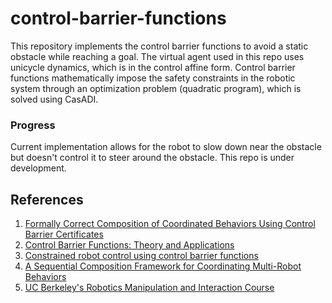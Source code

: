 # control-barrier-functions

This repository implements the control barrier functions to avoid a static obstacle while reaching a goal. The virtual agent used in this repo uses unicycle dynamics, which is in the control affine form. Control barrier functions mathematically impose the safety constraints in the robotic system through an optimization problem (quadratic program), which is solved using CasADI.

### Progress
Current implementation allows for the robot to slow down near the obstacle but doesn't control it to steer around the obstacle. This repo is under development.

## References
1. [Formally Correct Composition of Coordinated Behaviors Using Control Barrier Certificates](https://ieeexplore.ieee.org/abstract/document/8594302)
2. [Control Barrier Functions: Theory and Applications](https://ieeexplore.ieee.org/abstract/document/8796030)
3. [Constrained robot control using control barrier functions](https://ieeexplore.ieee.org/abstract/document/7759067)
4. [A Sequential Composition Framework for Coordinating Multi-Robot Behaviors](https://arxiv.org/pdf/1907.07718)
5. [UC Berkeley's Robotics Manipulation and Interaction Course](https://ucb-ee106.github.io/106b-sp23site/)
